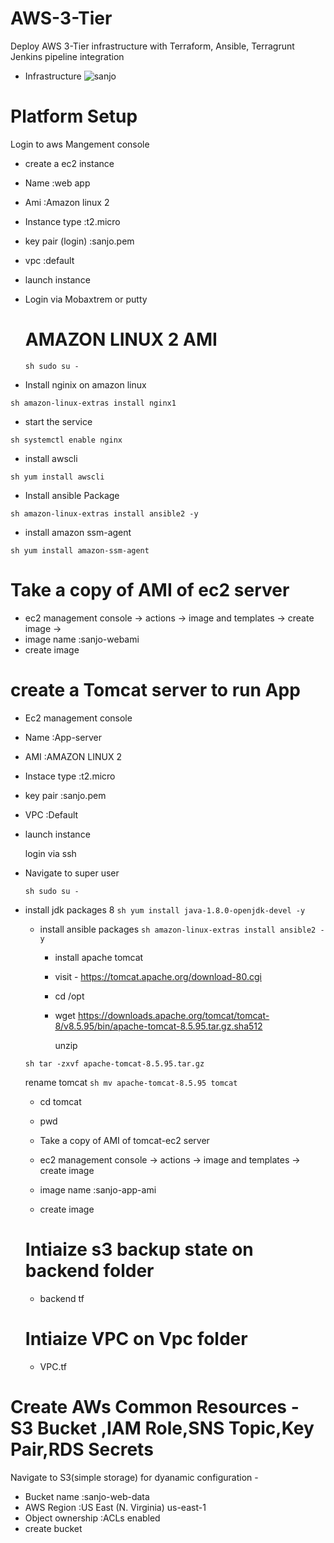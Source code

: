 # AWS-3-Tier
Deploy AWS 3-Tier infrastructure with Terraform, Ansible, Terragrunt Jenkins pipeline integration

- Infrastructure
![sanjo](https://github.com/Sanjo-varghese/AWS-3-Tier/assets/116708794/1a6813cb-54a0-48fd-9895-1e5f1dc213f0)

# Platform Setup
  Login to aws Mangement console
  - create a ec2 instance
  - Name :web app
  - Ami :Amazon linux 2
  - Instance type :t2.micro
  - key pair (login) :sanjo.pem
  - vpc :default
  - launch instance
- Login via Mobaxtrem or putty

  # AMAZON LINUX 2 AMI
  
  ``sh
  sudo su -
  ``
 - Install nginix on amazon linux
  
  ``sh
  amazon-linux-extras install nginx1
  ``
  - start the service
  
  ``sh
  systemctl enable nginx
  ``
  - install awscli
  
  ``sh
  yum install awscli
  ``
  - Install ansible Package
  
  ``sh
  amazon-linux-extras install ansible2 -y
  ``
  - install amazon ssm-agent
  
  ``sh
  yum install amazon-ssm-agent
  ``
  
  # Take a copy of AMI of ec2 server
   - ec2 management console -> actions -> image and templates -> create image -> 
   - image name :sanjo-webami
   - create image
     
   # create a Tomcat server to run App
  - Ec2 management console
  - Name :App-server
  - AMI :AMAZON LINUX 2
  - Instace type :t2.micro
  - key pair :sanjo.pem
  - VPC :Default
  - launch instance

     login via ssh
 - Navigate to super user
   
   ``sh
sudo su -
``
- install jdk packages 8
  ``sh
  yum install java-1.8.0-openjdk-devel -y
  ``
  - install ansible packages
    ``sh
    amazon-linux-extras install ansible2 -y
    ``
    - install apache tomcat
    - visit - https://tomcat.apache.org/download-80.cgi
    - cd /opt
    - wget https://downloads.apache.org/tomcat/tomcat-8/v8.5.95/bin/apache-tomcat-8.5.95.tar.gz.sha512
      
      unzip 
   
  ``sh
  tar -zxvf apache-tomcat-8.5.95.tar.gz
  ``

    rename tomcat
  ``sh
  mv apache-tomcat-8.5.95 tomcat
  ``
  
  - cd tomcat

  - pwd
  - 
    Take a copy of AMI of tomcat-ec2 server
   - ec2 management console -> actions -> image and templates -> create image 
   - image name :sanjo-app-ami
   - create image
 
   # Intiaize s3 backup state on backend folder
   - backend tf
  # Intiaize VPC on Vpc folder
   - VPC.tf

# Create AWs Common Resources - S3 Bucket ,IAM Role,SNS Topic,Key Pair,RDS Secrets

 Navigate to S3(simple storage) for dyanamic configuration -
- Bucket name :sanjo-web-data
- AWS Region  :US East (N. Virginia) us-east-1
-  Object ownership :ACLs enabled
-  create bucket
  
  
  
     
